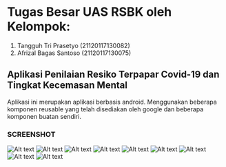 # Tugas Besar UAS RSBK oleh Kelompok:
1. Tangguh Tri Prasetyo (21120117130082)
2. Afrizal Bagas Santoso (21120117130075)

## Aplikasi Penilaian Resiko Terpapar Covid-19 dan Tingkat Kecemasan Mental
Aplikasi ini merupakan aplikasi berbasis android. Menggunakan beberapa komponen reusable yang telah disediakan oleh google dan beberapa komponen buatan sendiri.

### SCREENSHOT
![Alt text](/screenshot/rsbk2.jpg?raw=true "Tubes RSBK") <!-- .element height="50%" width="50%" -->
![Alt text](/screenshot/rsbk3.jpg?raw=true "Tubes RSBK")
![Alt text](/screenshot/rsbk4.jpg?raw=true "Tubes RSBK")
![Alt text](/screenshot/rsbk5.jpg?raw=true "Tubes RSBK")
![Alt text](/screenshot/rsbk6.jpg?raw=true "Tubes RSBK")
![Alt text](/screenshot/rsbk7.jpg?raw=true "Tubes RSBK")
![Alt text](/screenshot/rsbk8.jpg?raw=true "Tubes RSBK")
![Alt text](/screenshot/rsbk9.jpg?raw=true "Tubes RSBK")
![Alt text](/screenshot/rsbk10.jpg?raw=true "Tubes RSBK")
